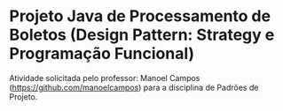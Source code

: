 # Projeto Java de Processamento de Boletos (Design Pattern: Strategy e Programação Funcional)

Atividade solicitada pelo professor: Manoel Campos (https://github.com/manoelcampos) para a disciplina de Padrões de Projeto.
